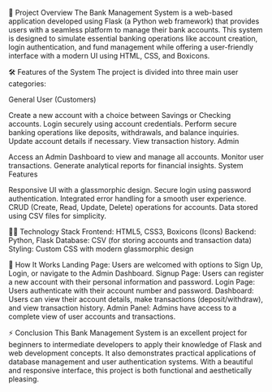 📌 Project Overview
The Bank Management System is a web-based application developed using Flask (a Python web framework) that provides users with a seamless platform to manage their bank accounts. 
This system is designed to simulate essential banking operations like account creation, login authentication, 
and fund management while offering a user-friendly interface with a modern UI using HTML, CSS, and Boxicons.

🛠️ Features of the System
The project is divided into three main user categories:

General User (Customers)

Create a new account with a choice between Savings or Checking accounts.
Login securely using account credentials.
Perform secure banking operations like deposits, withdrawals, and balance inquiries.
Update account details if necessary.
View transaction history.
Admin

Access an Admin Dashboard to view and manage all accounts.
Monitor user transactions.
Generate analytical reports for financial insights.
System Features

Responsive UI with a glassmorphic design.
Secure login using password authentication.
Integrated error handling for a smooth user experience.
CRUD (Create, Read, Update, Delete) operations for accounts.
Data stored using CSV files for simplicity.

🧑‍💻 Technology Stack
Frontend: HTML5, CSS3, Boxicons (Icons)
Backend: Python, Flask
Database: CSV (for storing accounts and transaction data)
Styling: Custom CSS with modern glassmorphic design

🚀 How It Works
Landing Page: Users are welcomed with options to Sign Up, Login, or navigate to the Admin Dashboard.
Signup Page: Users can register a new account with their personal information and password.
Login Page: Users authenticate with their account number and password.
Dashboard: Users can view their account details, make transactions (deposit/withdraw), and view transaction history.
Admin Panel: Admins have access to a complete view of user accounts and transactions.

⚡ Conclusion
This Bank Management System is an excellent project for beginners to intermediate developers to apply their knowledge of Flask and web development concepts. 
It also demonstrates practical applications of database management and user authentication systems. With a beautiful and responsive interface, this project is both functional and aesthetically pleasing.
